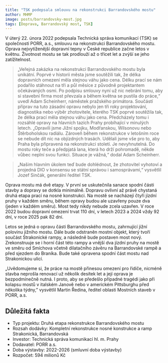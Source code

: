 ```yaml
---
title: "TSK podepsala smlouvu na rekonstrukci Barrandovského mostu"
author: MHMP
image: posts/barrandovsky-most.jpg
tags: [Doprava, Barrandovský most, TSK]
---
```


V úterý 22. února 2022 podepsala Technická správa komunikací (TSK) se společností PORR, a.s., smlouvu na rekonstrukci Barrandovského mostu. Oprava nejvytíženější dopravní tepny v České republice začne letos v květnu. Životnost mostu se tak prodlouží až o třicet let a zvýší se jeho zatížitelnost.

>„Veřejná zakázka na rekonstrukci Barrandovského mostu byla unikátní. Poprvé v historii města jsme soutěžili tak, že délka dopravních omezení měla stejnou váhu jako cena. Délku prací se nám podařilo stáhnout na tři a půl měsíce z původně projektantem očekávaných osmi. Po podpisu smlouvy nyní už nic nebrání tomu, aby si stavební firma most převzala a během května se pustila do práce,“ uvedl Adam Scheinherr, náměstek pražského primátora. Součástí příprav na tuto zásadní opravu nebylo jen tři roky projektování, diagnostika nebo výběr zhotovitele, kterého TSK poprvé soutěžila tak, že délka prací měla stejnou váhu jako cena. Předcházely tomu i rozsáhlé opravy na hlavních tazích Prahy probíhající v minulých letech. „Opravili jsme Jižní spojku, Modřanskou, Wilsonovu nebo Štěrboholskou radiálu. Zároveň během rekonstrukce v letošním roce se nebude dít nic na objízdných trasách. Udělali jsme vše pro to, aby Praha byla připravená na rekonstrukci století. Je nevyhnutelná. Do mostu roky teče a předpjatá lana, která ho drží pohromadě, někde vůbec neplní svou funkci. Situace je vážná,“ dodal Adam Scheinherr.

>„Našim hlavním úkolem teď bude dohlédnout, že zhotovitel vyhotoví a projedná DIO v konsensu se státní správou i samosprávami,“ vysvětlil Jozef Sinčák, generální ředitel TSK.

Oprava mostu má dvě etapy. V první se uskutečnila sanace spodní části stavby a dopravy se dotkla minimálně. Dopravu ovlivní až právě chystaná druhá etapa prací na nosné konstrukci. Na mostě se nacházejí čtyři jízdní pruhy v každém směru, během opravy budou ale uzavřeny pouze dva (jeden v každém směru). Most tedy nikdy nebude zcela uzavřen. V roce 2022 budou dopravní omezení trvat 110 dní, v letech 2023 a 2024 vždy 92 dní, v roce 2025 pak 82 dní.

Letos se jedná o opravu části Barrandovského mostu, zahrnující jižní polovinu jižního mostu. Dále bude odstraněn mostní objekt, který tvoří součást Strakonické rampy, a následně bude postaven most nový. Zrekonstruuje se i horní část této rampy a vnější dva jízdní pruhy na mostě ve směru od Smíchova včetně dilatačního závěru na Barrandovské rampě a před sjezdem do Braníka. Bude také opravena spodní část mostu nad Strakonickou ulicí.

„Uvědomujeme si, že práce na mostě přinesou omezení pro řidiče, nicméně stavba neprošla renovací už několik desítek let a její oprava je bezpodmínečně nutná. I proto, aby se předešlo případné tragédi jako při kolapsu mostů v italském Janově nebo v americkém Pittsburghu před několika týdny,” vysvětlil Martin Ředina, ředitel oblasti Mostních staveb v PORR, a.s.

## Důležitá fakta	 
- Typ projektu: Druhá etapa rekonstrukce Barrandovského mostu
- Rozsah dodávky: Kompletní rekonstrukce nosné konstrukce a ramp Strakonická, Barrandovská
- Investor: Technická správa komunikací hl. m. Prahy
- Dodavatel: PORR a.s.
- Doba výstavby: 2022-2026 (smluvní doba výstavby)
- Rozpočet: 594 milionů Kč